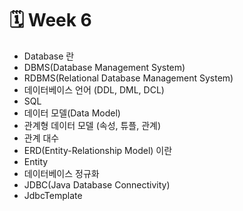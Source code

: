 # 🗓️ Week 6

* Database 란
* DBMS(Database Management System)
* RDBMS(Relational Database Management System)
* 데이터베이스 언어 (DDL, DML, DCL)
* SQL
* 데이터 모델(Data Model)
* 관계형 데이터 모델 (속성, 튜플, 관계)
* 관계 대수
* ERD(Entity-Relationship Model) 이란
* Entity
* 데이터베이스 정규화
* JDBC(Java Database Connectivity)
* JdbcTemplate
